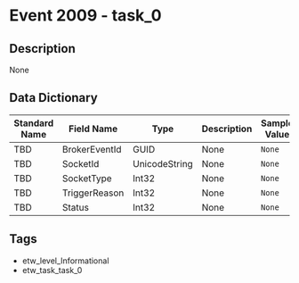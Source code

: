 # Event 2009 - task_0

## Description
None

## Data Dictionary
|Standard Name|Field Name|Type|Description|Sample Value|
|---|---|---|---|---|
|TBD|BrokerEventId|GUID|None|`None`|
|TBD|SocketId|UnicodeString|None|`None`|
|TBD|SocketType|Int32|None|`None`|
|TBD|TriggerReason|Int32|None|`None`|
|TBD|Status|Int32|None|`None`|

## Tags
* etw_level_Informational
* etw_task_task_0